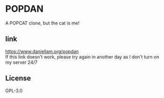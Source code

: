 # POPDAN
A POPCAT clone, but the cat is me!

## link
https://www.daniellam.org/popdan <br/>
If this link doesn't work, please try again in another day as I don't turn on my server 24/7

## License
GPL-3.0
